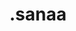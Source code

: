 
# sanaa.
<!DOCTYPE html>
<html lang="ar" dir="rtl">
<head>
    <meta charset="UTF-8">
    <meta name="viewport" content="width=device-width, initial-scale=1.0">
    <title>مكتبة الجامعة - قسم الأدب والعلوم</title>
    <link rel="stylesheet" href="https://cdnjs.cloudflare.com/ajax/libs/font-awesome/6.4.0/css/all.min.css">
    <style>
        
            }
        }
    </style>
</head>
<body>
    <header class="header">
        <h1>مكتبة كليه بجامعة صنعاء </h1>
        <p>قسم الأدب والعلوم</p>
    </header>
    
    <nav class="nav">
        <ul>
            <li><a href="#"> الرئيسية</a></li>
            <li><a href="#literature"> الأدب</a></li>
            <li><a href="#sciences"> العلوم</a></li>
            <li><a href="#contact"> اتصل بنا</a></li>
        </ul>
    </nav>
    
    <div class="container">
       
        <h2 id="literature" style="text-align: center; margin: 2rem 0; color: #2c3e50;">كتب الأدب</h2>
        
        <div class="books-grid">
           
            <div class="card">
                <div class="book-image">
                    <img src="https://images.unsplash.com/photo-1544947950-fa07a98d237f?ixlib=rb-4.0.3&ixid=M3wxMjA3fDB8MHxwaG90by1wYWdlfHx8fGVufDB8fHx8fA%3D%3D&auto=format&fit=crop&w=600&q=80" alt="كتاب الأدب العربي">
                </div>
                <div class="book-details">
                    <h3>الأدب العربي الحديث</h3>
                    <h4>د. محمد عبد المنعم</h4>
                    <h3>أدب</h3>
                    <p>مرجع شامل يغطي تطور الأدب العربي في العصر الحديث بأسلوب سلس وشيق.</p>
           
                </div>
            </div>
            
            
            <div class="card">
                <div class="book-image">
                    <img src="https://images.unsplash.com/photo-1532012197267-da84d127e765?ixlib=rb-4.0.3&ixid=M3wxMjA3fDB8MHxwaG90by1wYWdlfHx8fGVufDB8fHx8fA%3D%3D&auto=format&fit=crop&w=600&q=80" alt="رواية عالمية">
                </div>
                <div class="book-details">
                    <h3>روائع الأدب العالمي</h3>
                    <h4>ترجمة: أحمد السيد</h4>
                    <h3>أدب عالمي</h3>
                    <p>مجموعة من أشهر الروايات العالمية المترجمة إلى العربية بأسلوب رائع.</p>
           
                </div>
            </div>
         
            <div class="card">
                <div class="book-image">
                    <img src="https://images.unsplash.com/photo-1512820790803-83ca734da794?ixlib=rb-4.0.3&ixid=M3wxMjA3fDB8MHxwaG90by1wYWdlfHx8fGVufDB8fHx8fA%3D%3D&auto=format&fit=crop&w=600&q=80" alt="شعر عربي">
                </div>
                <div class="bodetails">
                    <h3>الشعر العربي عبر العصور</h3>
                   <h4>د. فاطمة الزهراء</h4>
                    <h3>شعر</h3>
                    <p>رحلة عبر تاريخ الشعر العربي من العصر الجاهلي إلى العصر الحديث.</p>
              
                </div>
            </div>
        </div>
        
        <h2 id="sciences" style="text-align: center; margin: 2rem 0; color: #2c3e50;">كتب العلوم</h2>
        
        <div class="grid">
            
            <div class="card">
                <div class="book-image">
                    <img src="https://images.unsplash.com/photo-1559757148-5c350d0d3c56?ixlib=rb-4.0.3&ixid=M3wxMjA3fDB8MHxwaG90by1wYWdlfHx8fGVufDB8fHx8fA%3D%3D&auto=format&fit=crop&w=600&q=80" alt="علم الفيزياء">
                </div>
                <div class="book-details">
                    <h3>مبادئ الفيزياء العامة</h3>
                    <h4>د. علي إبراهيم</h4>
                    <h3>فيزياء</h3>
                    <p>كتاب شامل يشرح أساسيات الفيزياء بأسلوب مبسط مع أمثلة وتطبيقات عملية.</p>
                 
                </div>
            </div>
            
            
            <div class="card">
                <div class="book-image">
                    <img src="https://images.unsplash.com/photo-1554475901-4538ddfbccc2?ixlib=rb-4.0.3&ixid=M3wxMjA3fDB8MHxwaG90by1wYWdlfHx8fGVufDB8fHx8fA%3D%3D&auto=format&fit=crop&w=600&q=80" alt="علم الكيمياء">
                </div>
                <div class="book-details">
                    <h3>الكيمياء العضوية</h3>
                    <h4>د. سامي رشيد</h4>
                    <h3>كيمياء</h3>
                    <p>مرجع متكامل في الكيمياء العضوية مع شرح مفصل للتفاعلات والتطبيقات.</p>
              
                </div>
            </div>
            
            
            <div class="card">
                <div class="book-image">
                    <img src="https://images.unsplash.com/photo-1532094349884-543bc11b234d?ixlib=rb-4.0.3&ixid=M3wxMjA3fDB8MHxwaG90by1wYWdlfHx8fGVufDB8fHx8fA%3D%3D&auto=format&fit=crop&w=600&q=80" alt="علم الأحياء">
                </div>
                <div class="book-details">
                    <h3>علم الأحياء الدقيقة</h3>
                    <h4>د. هدى محمد</h4>
                    <hs>أحياء</h3>
                    <p>دراسة شاملة للكائنات الدقيقة وخصائصها وتأثيرها على الإنسان والبيئة.</p>
            
                </div>
            </div>
        </div>
        
        <section class="intro" id="contact">
            <h2>اتصل بنا</h2>
            <p>770757564/ت</p>
            <p>للاستفسارات يرجى التواصل معنا عبر البريد الإلكتروني: sumaia@gmail.com</p>
            <p>ساعات العمل: من الأحد إلى الخميس، من 8 صباحاً حتى 4 مساءً.</p>
        </section>
    </div>
       <footer class="footer">
        <p> حقوق الطبع محفوظة لدى سميه حيدر</p>
    </footer>
</body>
</html
        
        .                            
